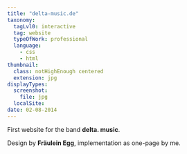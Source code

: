 ```yaml
---
title: "delta-music.de"
taxonomy:
  tagLvl0: interactive
  tag: website
  typeOfWork: professional
  language:
    - css
    - html
thumbnail:
  class: notHighEnough centered
  extension: jpg
displayTypes:
  screenshot:
    file: jpg
  localSite:
date: 02-08-2014
---
```

First website for the band **delta. music**.

Design by **Fräulein Egg**, implementation as one-page by me.